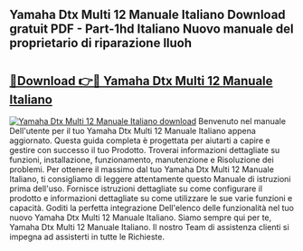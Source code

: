 ## Yamaha Dtx Multi 12 Manuale Italiano Download gratuit PDF - Part-1hd Italiano Nuovo manuale del proprietario di riparazione lluoh

# <h2><a href="http://dffiry.blite.top/?on=Yamaha+Dtx+Multi+12+Manuale+Italiano">🔗Download 👉🔴 Yamaha Dtx Multi 12 Manuale Italiano</a></h2>

[![Yamaha Dtx Multi 12 Manuale Italiano download](https://i.imgur.com/lujVjoI.png)](http://dffiry.blite.top/?on=Yamaha+Dtx+Multi+12+Manuale+Italiano)
Benvenuto nel manuale Dell'utente per il tuo Yamaha Dtx Multi 12 Manuale Italiano appena aggiornato. Questa guida completa è progettata per aiutarti a capire e gestire con successo il tuo Prodotto. Troverai informazioni dettagliate su funzioni, installazione, funzionamento, manutenzione e Risoluzione dei problemi. Per ottenere il massimo dal tuo Yamaha Dtx Multi 12 Manuale Italiano, ti consigliamo di leggere attentamente questo Manuale di istruzioni prima dell'uso. Fornisce istruzioni dettagliate su come configurare il prodotto e informazioni dettagliate su come utilizzare le sue varie funzioni e capacità. Goditi la perfetta integrazione Dell'elenco delle funzionalità nel tuo nuovo Yamaha Dtx Multi 12 Manuale Italiano. Siamo sempre qui per te, Yamaha Dtx Multi 12 Manuale Italiano. Il nostro Team di assistenza clienti si impegna ad assisterti in tutte le Richieste.
